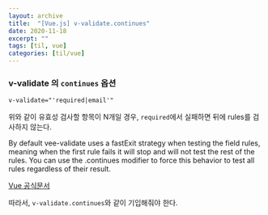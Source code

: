 ```yaml
---
layout: archive
title:  "[Vue.js] v-validate.continues"
date: 2020-11-18
excerpt: ""
tags: [til, vue]
categories: [til/vue]
---
```


### v-validate 의 `continues` 옵션

``` html
v-validate="'required|email'"
```
위와 같이 유효성 검사할 항목이 N개일 경우, `required`에서 실패하면 뒤에 rules를 검사하지 않는다.

<div class="alert alert-primary">
  By default vee-validate uses a fastExit strategy when testing the field rules, meaning when the first rule fails it will stop and will not test the rest of the rules. You can use the .continues modifier to force this behavior to test all rules regardless of their result.
</div>

<i class="icon icon-link" style="display: inline-block;"></i>[Vue 공식문서](https://vee-validate.logaretm.com/v2/api/directive.html#persist)

따라서, `v-validate.continues`와 같이 기입해줘야 한다.
